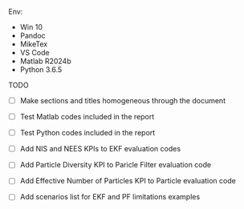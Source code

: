 Env:
- Win 10
- Pandoc
- MikeTex
- VS Code
- Matlab R2024b
- Python 3.6.5

TODO
- [ ] Make sections and titles homogeneous through the document
- [ ] Test Matlab codes included in the report
- [ ] Test Python codes included in the report
- [ ] Add NIS and NEES KPIs to EKF evaluation codes
- [ ] Add Particle Diversity KPI to Paricle Filter evaluation code
- [ ] Add Effective Number of Particles KPI to Particle evaluation code
- [ ] Add scenarios list for EKF and PF limitations examples

